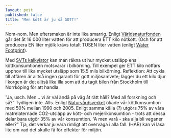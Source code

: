 ```yaml
---
layout: post
published: false
title: "Men kött är ju så GOTT!"
---
```


Nom-nom. Men eftersmaken är inte lika smarrig. Enligt [Världsnaturfonden](http://www.wwf.se/vrt-arbete/klimat/min-vardag/artikelarkiv/1517751-min-vardag-glm-snabba-duschar-spara-vatten-p-riktigt) går det åt 16 000 liter vatten för att producera ETT kilo nötkött. (Och för att producera EN liter mjölk krävs totalt TUSEN liter vatten (enligt [Water Footprint](http://waterfootprint.org/media/downloads/Hoekstra-2008-WaterfootprintFood.pdf)).

Med [SVTs kalkylator](http://pejl.svt.se/kottkalkylator/ "SVT Köttkalkylator") kan man räkna ut hur mycket utsläpp ens köttkonsumtionen motsvarar i bilkörning. Till exempel ger ETT kilo nötfärs upphov till lika mycket utsläpp som 15,5 mils bilkörning. Reflektion: Att cykla till affären är alltså ingen garanti för gott miljösamvete; lägger du ett kilo djur i korgen är det alltså lika illa som att du tagit bilen från Stockholm till Norrköping för att handla.

”Ja, usch. Men... vi är väl ändå på väg åt rätt håll? Med all forskning och så?” Tydligen inte. Alls. Enligt [Naturvårdsverket](http://www.naturvardsverket.se/Documents/publikationer6400/978-91-620-6456-3.pdf "Naturvårdsverket - Hållbara konsumtionsmönster") ökade vår köttkonsumtion med 50% mellan 1990 och 2005. Enligt samma källa (?) utgörs 75% av våra matrelaternade CO2-utsläpp av kött- och mejerikonsumtion - trots att dessa delar bara utgör 35% av vår konsumtion. ”A men varå - ska alla bli veganer eller?" Tja, det verkar ju vara rimligt att överväga i alla fall. (HÄR) kan vi läsa lite om vad det skulle få för effekter för miljön.
